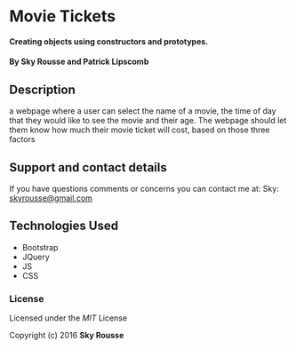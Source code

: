 # Movie Tickets

#### Creating objects using constructors and prototypes.

#### By Sky Rousse and Patrick Lipscomb

## Description

a webpage where a user can select the name of a movie, the time of day that they would like to see the movie and their age. The webpage should let them know how much their movie ticket will cost, based on those three factors


## Support and contact details
If you have questions comments or concerns you can contact me at:
Sky: skyrousse@gmail.com 

## Technologies Used

* Bootstrap
* JQuery
* JS
* CSS

### License

  Licensed under the _MIT_ License

Copyright (c) 2016 **Sky Rousse**

